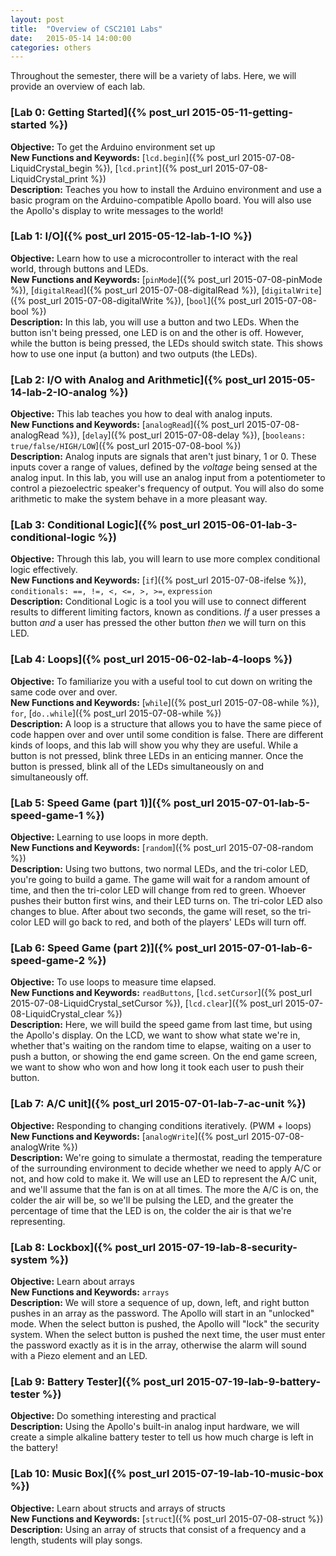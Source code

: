 ```yaml
---
layout: post
title:  "Overview of CSC2101 Labs"
date:   2015-05-14 14:00:00
categories: others
---
```


Throughout the semester, there will be a variety of labs. Here, we will provide an overview of each lab.

### [Lab 0: Getting Started]({% post_url 2015-05-11-getting-started %})  
**Objective:** To get the Arduino environment set up  
**New Functions and Keywords:** [`lcd.begin`]({% post_url 2015-07-08-LiquidCrystal_begin %}), [`lcd.print`]({% post_url 2015-07-08-LiquidCrystal_print %})  
**Description:** Teaches you how to install the Arduino environment and use a basic program on the Arduino-compatible Apollo board. You will also use the Apollo's display to write messages to the world!

### [Lab 1: I/O]({% post_url 2015-05-12-lab-1-IO %})  
**Objective:** Learn how to use a microcontroller to interact with the real world, through buttons and LEDs.  
**New Functions and Keywords:** [`pinMode`]({% post_url 2015-07-08-pinMode %}), [`digitalRead`]({% post_url 2015-07-08-digitalRead %}), [`digitalWrite`]({% post_url 2015-07-08-digitalWrite %}), [`bool`]({% post_url 2015-07-08-bool %})  
**Description:** In this lab, you will use a button and two LEDs. When the button isn't being pressed, one LED is on and the other is off. However, while the button is being pressed, the LEDs should switch state. This shows how to use one input (a button) and two outputs (the LEDs).

### [Lab 2: I/O with Analog and Arithmetic]({% post_url 2015-05-14-lab-2-IO-analog %})  
**Objective:** This lab teaches you how to deal with analog inputs.  
**New Functions and Keywords:** [`analogRead`]({% post_url 2015-07-08-analogRead %}), [`delay`]({% post_url 2015-07-08-delay %}), [`booleans: true/false/HIGH/LOW`]({% post_url 2015-07-08-bool %})  
**Description:** Analog inputs are signals that aren't just binary, 1 or 0. These inputs cover a range of values, defined by the *voltage* being sensed at the analog input. In this lab, you will use an analog input from a potentiometer to control a piezoelectric speaker's frequency of output. You will also do some arithmetic to make the system behave in a more pleasant way.

### [Lab 3: Conditional Logic]({% post_url 2015-06-01-lab-3-conditional-logic %})  
**Objective:** Through this lab, you will learn to use more complex conditional logic effectively.  
**New Functions and Keywords:** [`if`]({% post_url 2015-07-08-ifelse %}), `conditionals: ==, !=, <, <=, >, >=`, `expression`  
**Description:** Conditional Logic is a tool you will use to connect different results to different limiting factors, known as conditions. *If* a user presses a button *and* a user has pressed the other button *then* we will turn on this LED.

### [Lab 4: Loops]({% post_url 2015-06-02-lab-4-loops %})  
**Objective:** To familiarize you with a useful tool to cut down on writing the same code over and over.  
**New Functions and Keywords:** [`while`]({% post_url 2015-07-08-while %}), `for`, [`do..while`]({% post_url 2015-07-08-while %})   
**Description:** A loop is a structure that allows you to have the same piece of code happen over and over until some condition is false. There are different kinds of loops, and this lab will show you why they are useful. While a button is not pressed, blink three LEDs in an enticing manner. Once the button is pressed, blink all of the LEDs simultaneously on and simultaneously off.

### [Lab 5: Speed Game (part 1)]({% post_url 2015-07-01-lab-5-speed-game-1 %})  
**Objective:** Learning to use loops in more depth.  
**New Functions and Keywords:** [`random`]({% post_url 2015-07-08-random %})  
**Description:** Using two buttons, two normal LEDs, and the tri-color LED, you're going to build a game. The game will wait for a random amount of time, and then the tri-color LED will change from red to green. Whoever pushes their button first wins, and their LED turns on. The tri-color LED also changes to blue. After about two seconds, the game will reset, so the tri-color LED will go back to red, and both of the players' LEDs will turn off.  

### [Lab 6: Speed Game (part 2)]({% post_url 2015-07-01-lab-6-speed-game-2 %})  
**Objective:** To use loops to measure time elapsed.  
**New Functions and Keywords:** `readButtons`, [`lcd.setCursor`]({% post_url 2015-07-08-LiquidCrystal_setCursor %}), [`lcd.clear`]({% post_url 2015-07-08-LiquidCrystal_clear %})  
**Description:** Here, we will build the speed game from last time, but using the Apollo's display. On the LCD, we want to show what state we're in, whether that's waiting on the random time to elapse, waiting on a user to push a button, or showing the end game screen. On the end game screen, we want to show who won and how long it took each user to push their button.  

### [Lab 7: A/C unit]({% post_url 2015-07-01-lab-7-ac-unit %})  
**Objective:** Responding to changing conditions iteratively. (PWM + loops)  
**New Functions and Keywords:** [`analogWrite`]({% post_url 2015-07-08-analogWrite %})  
**Description:** We're going to simulate a thermostat, reading the temperature of the surrounding environment to decide whether we need to apply A/C or not, and how cold to make it. We will use an LED to represent the A/C unit, and we'll assume that the fan is on at all times. The more the A/C is on, the colder the air will be, so we'll be pulsing the LED, and the greater the percentage of time that the LED is on, the colder the air is that we're representing.

### [Lab 8: Lockbox]({% post_url 2015-07-19-lab-8-security-system %})  
**Objective:** Learn about arrays  
**New Functions and Keywords:** `arrays`  
**Description:** We will store a sequence of up, down, left, and right button pushes in an array as the password. The Apollo will start in an "unlocked" mode. When the select button is pushed, the Apollo will "lock" the security system. When the select button is pushed the next time, the user must enter the password exactly as it is in the array, otherwise the alarm will sound with a Piezo element and an LED.

### [Lab 9: Battery Tester]({% post_url 2015-07-19-lab-9-battery-tester %})  
**Objective:** Do something interesting and practical    
**Description:** Using the Apollo's built-in analog input hardware, we will create a simple alkaline battery tester to tell us how much charge is left in the battery!  

### [Lab 10: Music Box]({% post_url 2015-07-19-lab-10-music-box %})  
**Objective:** Learn about structs and arrays of structs  
**New Functions and Keywords:** [`struct`]({% post_url 2015-07-08-struct %})  
**Description:** Using an array of structs that consist of a frequency and a length, students will play songs.  

